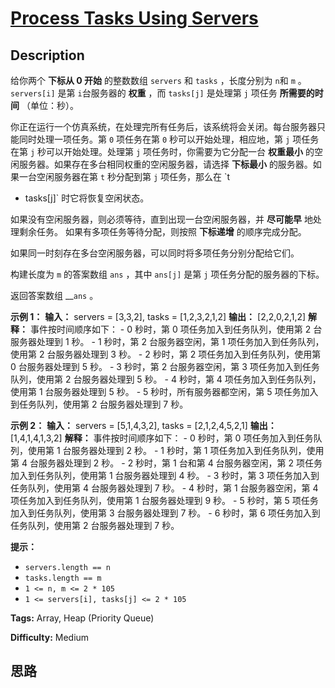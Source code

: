 # [Process Tasks Using Servers][title]

## Description

给你两个 **下标从 0 开始** 的整数数组 `servers` 和 `tasks` ，长度分别为 `n`​​​​​​ 和 `m`​​​​​​
。`servers[i]` 是第 `i​​​​​​`​​​​ 台服务器的 **权重** ，而 `tasks[j]` 是处理第 `j​​​​​​` 项任务
**所需要的时间** （单位：秒）。

你正在运行一个仿真系统，在处理完所有任务后，该系统将会关闭。每台服务器只能同时处理一项任务。第 `0` 项任务在第 `0` 秒可以开始处理，相应地，第
`j` 项任务在第 `j` 秒可以开始处理。处理第 `j` 项任务时，你需要为它分配一台 **权重最小**
的空闲服务器。如果存在多台相同权重的空闲服务器，请选择 **下标最小** 的服务器。如果一台空闲服务器在第 `t` 秒分配到第 `j` 项任务，那么在 `t
+ tasks[j]` 时它将恢复空闲状态。

如果没有空闲服务器，则必须等待，直到出现一台空闲服务器，并 **尽可能早** 地处理剩余任务。 如果有多项任务等待分配，则按照 **下标递增**
的顺序完成分配。

如果同一时刻存在多台空闲服务器，可以同时将多项任务分别分配给它们。

构建长度为 `m` 的答案数组 `ans` ，其中 `ans[j]` 是第 `j` 项任务分配的服务器的下标。

返回答案数组 __`ans`​​​​ 。

**示例 1：**
            **输入：** servers = [3,3,2], tasks = [1,2,3,2,1,2]    **输出：** [2,2,0,2,1,2]    **解释：** 事件按时间顺序如下：    - 0 秒时，第 0 项任务加入到任务队列，使用第 2 台服务器处理到 1 秒。    - 1 秒时，第 2 台服务器空闲，第 1 项任务加入到任务队列，使用第 2 台服务器处理到 3 秒。    - 2 秒时，第 2 项任务加入到任务队列，使用第 0 台服务器处理到 5 秒。    - 3 秒时，第 2 台服务器空闲，第 3 项任务加入到任务队列，使用第 2 台服务器处理到 5 秒。    - 4 秒时，第 4 项任务加入到任务队列，使用第 1 台服务器处理到 5 秒。    - 5 秒时，所有服务器都空闲，第 5 项任务加入到任务队列，使用第 2 台服务器处理到 7 秒。

**示例 2：**
            **输入：** servers = [5,1,4,3,2], tasks = [2,1,2,4,5,2,1]    **输出：** [1,4,1,4,1,3,2]    **解释：** 事件按时间顺序如下：    - 0 秒时，第 0 项任务加入到任务队列，使用第 1 台服务器处理到 2 秒。    - 1 秒时，第 1 项任务加入到任务队列，使用第 4 台服务器处理到 2 秒。    - 2 秒时，第 1 台和第 4 台服务器空闲，第 2 项任务加入到任务队列，使用第 1 台服务器处理到 4 秒。    - 3 秒时，第 3 项任务加入到任务队列，使用第 4 台服务器处理到 7 秒。    - 4 秒时，第 1 台服务器空闲，第 4 项任务加入到任务队列，使用第 1 台服务器处理到 9 秒。    - 5 秒时，第 5 项任务加入到任务队列，使用第 3 台服务器处理到 7 秒。    - 6 秒时，第 6 项任务加入到任务队列，使用第 2 台服务器处理到 7 秒。

**提示：**

  * `servers.length == n`
  * `tasks.length == m`
  * `1 <= n, m <= 2 * 105`
  * `1 <= servers[i], tasks[j] <= 2 * 105`


**Tags:** Array, Heap (Priority Queue)

**Difficulty:** Medium

## 思路

[title]: https://leetcode-cn.com/problems/process-tasks-using-servers
